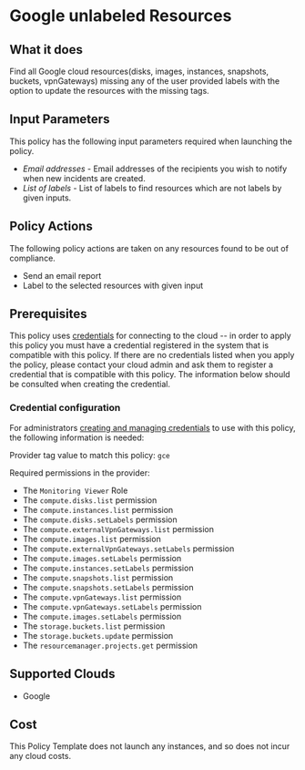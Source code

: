 # Google unlabeled Resources

## What it does

Find all Google cloud resources(disks, images, instances, snapshots, buckets, vpnGateways) missing any of the user provided labels with the option to update the resources with the missing tags.

## Input Parameters

This policy has the following input parameters required when launching the policy.

- *Email addresses* - Email addresses of the recipients you wish to notify when new incidents are created.
- *List of labels* - List of labels to find resources which are not labels by given inputs.

## Policy Actions

The following policy actions are taken on any resources found to be out of compliance.

- Send an email report
- Label to the selected resources with given input

## Prerequisites

This policy uses [credentials](https://docs.rightscale.com/policies/users/guides/credential_management.html) for connecting to the cloud -- in order to apply this policy you must have a credential registered in the system that is compatible with this policy. If there are no credentials listed when you apply the policy, please contact your cloud admin and ask them to register a credential that is compatible with this policy. The information below should be consulted when creating the credential.

### Credential configuration

For administrators [creating and managing credentials](https://docs.rightscale.com/policies/users/guides/credential_management.html) to use with this policy, the following information is needed:

Provider tag value to match this policy: `gce`

Required permissions in the provider:

- The `Monitoring Viewer` Role
- The `compute.disks.list` permission
- The `compute.instances.list` permission
- The `compute.disks.setLabels` permission
- The `compute.externalVpnGateways.list` permission
- The `compute.images.list` permission
- The `compute.externalVpnGateways.setLabels` permission
- The `compute.images.setLabels` permission
- The `compute.instances.setLabels` permission
- The `compute.snapshots.list` permission
- The `compute.snapshots.setLabels` permission
- The `compute.vpnGateways.list` permission
- The `compute.vpnGateways.setLabels` permission
- The `compute.images.setLabels` permission
- The `storage.buckets.list` permission
- The `storage.buckets.update` permission
- The `resourcemanager.projects.get` permission

## Supported Clouds

- Google

## Cost

This Policy Template does not launch any instances, and so does not incur any cloud costs.